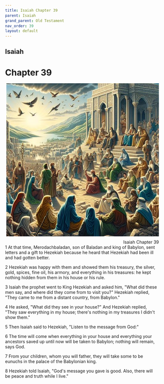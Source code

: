 ```yaml
---
title: Isaiah Chapter 39
parent: Isaiah
grand_parent: Old Testament
nav_order: 39
layout: default
---
```


## Isaiah

# Chapter 39

<div style="clear: both; text-align: right;">
    <img src="/assets/Image/Isaiah/500/39.jpg" alt="Isaiah Chapter 39" class="chapter-image" style="max-width: 100%; height: auto; float: right; margin: 0 0 10px 10px; padding-left: 10%;">
    <figcaption style="font-size: 14px;">Isaiah Chapter 39</figcaption>
</div>
1 At that time, Merodachbaladan, son of Baladan and king of Babylon, sent letters and a gift to Hezekiah because he heard that Hezekiah had been ill and had gotten better.

2 Hezekiah was happy with them and showed them his treasury, the silver, gold, spices, fine oil, his armory, and everything in his treasures: he kept nothing hidden from them in his house or his rule.

3 Isaiah the prophet went to King Hezekiah and asked him, "What did these men say, and where did they come from to visit you?" Hezekiah replied, "They came to me from a distant country, from Babylon."

4 He asked, "What did they see in your house?" And Hezekiah replied, "They saw everything in my house; there's nothing in my treasures I didn't show them."

5 Then Isaiah said to Hezekiah, "Listen to the message from God:"

6 The time will come when everything in your house and everything your ancestors saved up until now will be taken to Babylon; nothing will remain, says God.

7 From your children, whom you will father, they will take some to be eunuchs in the palace of the Babylonian king.

8 Hezekiah told Isaiah, "God's message you gave is good. Also, there will be peace and truth while I live."


